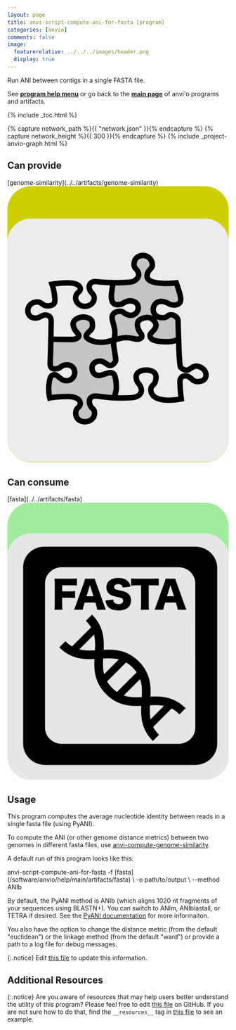```yaml
---
layout: page
title: anvi-script-compute-ani-for-fasta [program]
categories: [anvio]
comments: false
image:
  featurerelative: ../../../images/header.png
  display: true
---
```


Run ANI between contigs in a single FASTA file.

See **[program help menu](../../../../vignette#anvi-script-compute-ani-for-fasta)** or go back to the **[main page](../../)** of anvi'o programs and artifacts.


{% include _toc.html %}
<div id="svg" class="subnetwork"></div>
{% capture network_path %}{{ "network.json" }}{% endcapture %}
{% capture network_height %}{{ 300 }}{% endcapture %}
{% include _project-anvio-graph.html %}


## Can provide

<p style="text-align: left" markdown="1"><span class="artifact-p">[genome-similarity](../../artifacts/genome-similarity) <img src="../../images/icons/CONCEPT.png" class="artifact-icon-mini" /></span></p>

## Can consume

<p style="text-align: left" markdown="1"><span class="artifact-r">[fasta](../../artifacts/fasta) <img src="../../images/icons/FASTA.png" class="artifact-icon-mini" /></span></p>

## Usage


This program computes the average nucleotide identity between reads in a single fasta file (using PyANI). 

To compute the ANI (or other genome distance metrics) between two genomes in different fasta files, use <span class="artifact-n">[anvi-compute-genome-similarity](/software/anvio/help/main/programs/anvi-compute-genome-similarity)</span>. 

A default run of this program looks like this: 

<div class="codeblock" markdown="1">
anvi&#45;script&#45;compute&#45;ani&#45;for&#45;fasta &#45;f <span class="artifact&#45;n">[fasta](/software/anvio/help/main/artifacts/fasta)</span> \ 
                                  &#45;o path/to/output \
                                  &#45;&#45;method ANIb
</div>

By default, the PyANI method is ANIb (which aligns 1020 nt fragments of your sequences using BLASTN+). You can switch to ANIm, ANIblastall, or TETRA if desired. See the [PyANI documentation](https://github.com/widdowquinn/pyani) for more informaiton. 

You also have the option to change the distance metric (from the default "euclidean") or the linkage method (from the default "ward") or provide a path to a log file for debug messages. 


{:.notice}
Edit [this file](https://github.com/merenlab/anvio/tree/master/anvio/docs/programs/anvi-script-compute-ani-for-fasta.md) to update this information.


## Additional Resources



{:.notice}
Are you aware of resources that may help users better understand the utility of this program? Please feel free to edit [this file](https://github.com/merenlab/anvio/tree/master/bin/anvi-script-compute-ani-for-fasta) on GitHub. If you are not sure how to do that, find the `__resources__` tag in [this file](https://github.com/merenlab/anvio/blob/master/bin/anvi-interactive) to see an example.
